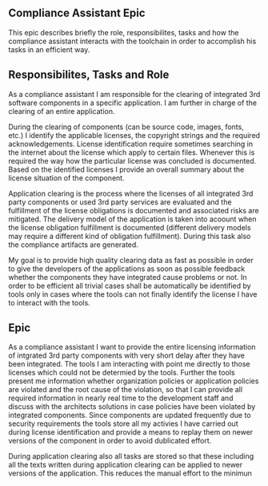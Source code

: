 ## Compliance Assistant Epic
This epic describes briefly the role, responsibilites, tasks and how the compliance assistant interacts with the toolchain in order to accomplish his tasks in an efficient way.

## Responsibilites, Tasks and Role
As a compliance assistant I am responsible for the clearing of integrated 3rd software components in a specific application. I am further in charge of the clearing of an entire application. 

During the clearing of components (can be source code, images, fonts, etc.) I identify the applicable licenses, the copyright strings and the required acknowledgements. License identification require sometimes searching in the internet about the license which apply to certain files. Whenever this is required the way how the particular license was concluded is documented. Based on the identified licenses I provide an overall summary about the license situation of the component.

Application clearing is the process where the licenses of all integrated 3rd party components or used 3rd party services are evaluated and the fulfillment of the license obligations is documented and associated risks are mitigated. The delivery model of the application is taken into acoount when the license obligation fulfillment is documented (different delivery models may require a different kind of obligation fulfillment). During this task also the compliance artifacts are generated. 

My goal is to provide high quality clearing data as fast as possible in order to give the developers of the applications as soon as possible feedback whether the components they have integrated cause problems or not. In order to be efficient all trivial cases shall be automatically be identified by tools only in cases where the tools can not finally identify the license I have to interact with the tools.


## Epic
As a compliance assistant I want to provide the entire licensing information of intgrated 3rd party components with very short delay after they have been integrated. The tools I am interacting with point me directly to those licenses which could not be determied by the tools. Further the tools present me information whether organization policies or application policies are violated and the root cause of the violation, so that I can provide all required information in nearly real time to the development staff and discuss with the architects solutions in case policies have been violated by integrated components. Since components are updated frequently due to security requirements the tools store all my activies I have carried out during license identification and provide a means to replay them on newer versions of the component in order to avoid dublicated effort.

During application clearing also all tasks are stored so that these including all the texts written during application clearing can be applied to newer versions of the application. This reduces the manual effort to the minimun